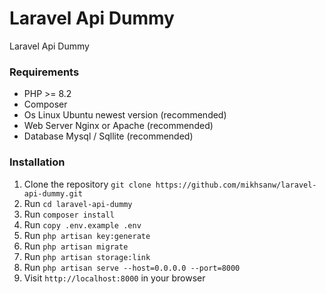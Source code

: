 # Laravel Api Dummy
Laravel Api Dummy

### Requirements
- PHP >= 8.2
- Composer 
- Os Linux Ubuntu newest version (recommended)
- Web Server Nginx or Apache (recommended)
- Database Mysql / Sqllite (recommended)

### Installation
1. Clone the repository `git clone https://github.com/mikhsanw/laravel-api-dummy.git`
2. Run `cd laravel-api-dummy`
3. Run `composer install`
4. Run `copy .env.example .env`
5. Run `php artisan key:generate` 
6. Run `php artisan migrate`
7. Run `php artisan storage:link`
8. Run `php artisan serve --host=0.0.0.0 --port=8000`
9. Visit `http://localhost:8000` in your browser